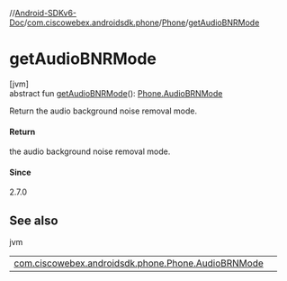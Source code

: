 //[Android-SDKv6-Doc](../../../index.md)/[com.ciscowebex.androidsdk.phone](../index.md)/[Phone](index.md)/[getAudioBNRMode](get-audio-b-n-r-mode.md)

# getAudioBNRMode

[jvm]\
abstract fun [getAudioBNRMode](get-audio-b-n-r-mode.md)(): [Phone.AudioBRNMode](-audio-b-r-n-mode/index.md)

Return the audio background noise removal mode.

#### Return

the audio background noise removal mode.

#### Since

2.7.0

## See also

jvm

| | |
|---|---|
| [com.ciscowebex.androidsdk.phone.Phone.AudioBRNMode](-audio-b-r-n-mode/index.md) |  |
